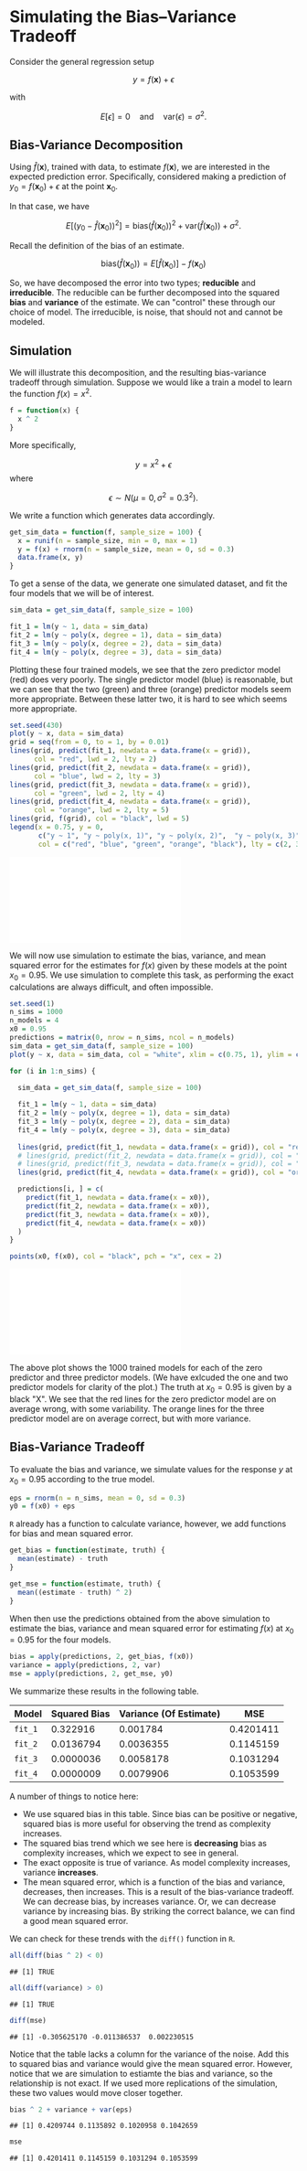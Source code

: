 # Simulating the Bias–Variance Tradeoff

Consider the general regression setup 

$$
y = f(\mathbf x) + \epsilon
$$

with

$$
E[\epsilon] = 0 \quad \text{and} \quad \text{var}(\epsilon) = \sigma^2.
$$

## Bias-Variance Decomposition

Using $\hat{f}(\mathbf x)$, trained with data, to estimate $f(\mathbf x)$, we are interested in the expected prediction error. Specifically, considered making a prediction of $y_0 = f(\mathbf x_0) + \epsilon$ at the point $\mathbf x_0$.

In that case, we have

$$
E\left[\left(y_0 - \hat{f}(\mathbf x_0)\right)^2\right] = \text{bias}\left(\hat{f}(\mathbf x_0)\right)^2 + \text{var}\left(\hat{f}(\mathbf x_0)\right) + \sigma^2.
$$

Recall the definition of the bias of an estimate.

$$
\text{bias}\left(\hat{f}(\mathbf x_0)\right) = E\left[\hat{f}(\mathbf x_0)\right] - f(\mathbf x_0)
$$

So, we have decomposed the error into two types; **reducible** and **irreducible**. The reducible can be further decomposed into the squared **bias** and **variance** of the estimate. We can "control" these through our choice of model. The irreducible, is noise, that should not and cannot be modeled.

## Simulation

We will illustrate this decomposition, and the resulting bias-variance tradeoff through simulation. Suppose we would like a train a model to learn the function $f(x) = x^2$.


```r
f = function(x) {
  x ^ 2
}
```

More specifically,

$$
y = x^2 + \epsilon
$$
where

$$
\epsilon \sim N(\mu = 0, \sigma^2 = 0.3^2).
$$

We write a function which generates data accordingly.


```r
get_sim_data = function(f, sample_size = 100) {
  x = runif(n = sample_size, min = 0, max = 1)
  y = f(x) + rnorm(n = sample_size, mean = 0, sd = 0.3)
  data.frame(x, y)
}
```

To get a sense of the data, we generate one simulated dataset, and fit the four models that we will be of interest.


```r
sim_data = get_sim_data(f, sample_size = 100)

fit_1 = lm(y ~ 1, data = sim_data)
fit_2 = lm(y ~ poly(x, degree = 1), data = sim_data)
fit_3 = lm(y ~ poly(x, degree = 2), data = sim_data)
fit_4 = lm(y ~ poly(x, degree = 3), data = sim_data)
```

Plotting these four trained models, we see that the zero predictor model (red) does very poorly. The single predictor model (blue) is reasonable, but we can see that the two (green) and three (orange) predictor models seem more appropriate. Between these latter two, it is hard to see which seems more appropriate.


```r
set.seed(430)
plot(y ~ x, data = sim_data)
grid = seq(from = 0, to = 1, by = 0.01)
lines(grid, predict(fit_1, newdata = data.frame(x = grid)), 
      col = "red", lwd = 2, lty = 2)
lines(grid, predict(fit_2, newdata = data.frame(x = grid)), 
      col = "blue", lwd = 2, lty = 3)
lines(grid, predict(fit_3, newdata = data.frame(x = grid)), 
      col = "green", lwd = 2, lty = 4)
lines(grid, predict(fit_4, newdata = data.frame(x = grid)), 
      col = "orange", lwd = 2, lty = 5)
lines(grid, f(grid), col = "black", lwd = 5)
legend(x = 0.75, y = 0, 
       c("y ~ 1", "y ~ poly(x, 1)", "y ~ poly(x, 2)",  "y ~ poly(x, 3)", "truth"), 
       col = c("red", "blue", "green", "orange", "black"), lty = c(2, 3, 4, 5, 1), lwd = 2)
```

![](05-sim-bias-var_files/figure-latex/unnamed-chunk-4-1.pdf)<!-- --> 

We will now use simulation to estimate the bias, variance, and mean squared error for the estimates for $f(x)$ given by these models at the point $x_0 = 0.95$. We use simulation to complete this task, as performing the exact calculations are always difficult, and often impossible.


```r
set.seed(1)
n_sims = 1000
n_models = 4
x0 = 0.95
predictions = matrix(0, nrow = n_sims, ncol = n_models)
sim_data = get_sim_data(f, sample_size = 100)
plot(y ~ x, data = sim_data, col = "white", xlim = c(0.75, 1), ylim = c(0, 1.5))

for (i in 1:n_sims) {
  
  sim_data = get_sim_data(f, sample_size = 100)

  fit_1 = lm(y ~ 1, data = sim_data)
  fit_2 = lm(y ~ poly(x, degree = 1), data = sim_data)
  fit_3 = lm(y ~ poly(x, degree = 2), data = sim_data)
  fit_4 = lm(y ~ poly(x, degree = 3), data = sim_data)
  
  lines(grid, predict(fit_1, newdata = data.frame(x = grid)), col = "red", lwd = 1)
  # lines(grid, predict(fit_2, newdata = data.frame(x = grid)), col = "blue", lwd = 1)
  # lines(grid, predict(fit_3, newdata = data.frame(x = grid)), col = "green", lwd = 1)
  lines(grid, predict(fit_4, newdata = data.frame(x = grid)), col = "orange", lwd = 1)

  predictions[i, ] = c(
    predict(fit_1, newdata = data.frame(x = x0)),
    predict(fit_2, newdata = data.frame(x = x0)),
    predict(fit_3, newdata = data.frame(x = x0)),
    predict(fit_4, newdata = data.frame(x = x0))
  )
}

points(x0, f(x0), col = "black", pch = "x", cex = 2)
```

![](05-sim-bias-var_files/figure-latex/unnamed-chunk-5-1.pdf)<!-- --> 

The above plot shows the 1000 trained models for each of the zero predictor and three predictor models. (We have exlcuded the one and two predictor models for clarity of the plot.) The truth at $x_0 = 0.95$ is given by a black "X". We see that the red lines for the zero predictor model are on average wrong, with some variability. The orange lines for the three predictor model are on average correct, but with more variance.


## Bias-Variance Tradeoff

To evaluate the bias and variance, we simulate values for the response $y$ at $x_0 = 0.95$ according to the true model.


```r
eps = rnorm(n = n_sims, mean = 0, sd = 0.3)
y0 = f(x0) + eps
```

`R` already has a function to calculate variance, however, we add functions for bias and mean squared error.


```r
get_bias = function(estimate, truth) {
  mean(estimate) - truth
}

get_mse = function(estimate, truth) {
  mean((estimate - truth) ^ 2)
}
```

When then use the predictions obtained from the above simulation to estimate the bias, variance and mean squared error for estimating $f(x)$ at $x_0 = 0.95$ for the four models.


```r
bias = apply(predictions, 2, get_bias, f(x0))
variance = apply(predictions, 2, var)
mse = apply(predictions, 2, get_mse, y0)
```

We summarize these results in the following table.



| Model   | Squared Bias     | Variance (Of Estimate) | MSE        |
|---------|------------------|------------------------|------------|
| `fit_1` | 0.322916  | 0.001784        | 0.4201411 |
| `fit_2` | 0.0136794  | 0.0036355        | 0.1145159 |
| `fit_3` | 0.0000036  | 0.0058178        | 0.1031294 |
| `fit_4` | 0.0000009  | 0.0079906        | 0.1053599 |




A number of things to notice here:

- We use squared bias in this table. Since bias can be positive or negative, squared bias is more useful for observing the trend as complexity increases. 
- The squared bias trend which we see here is **decreasing** bias as complexity increases, which we expect to see in general.
- The exact opposite is true of variance. As model complexity increases, variance **increases**.
- The mean squared error, which is a function of the bias and variance, decreases, then increases. This is a result of the bias-variance tradeoff. We can decrease bias, by increases variance. Or, we can decrease variance by increasing bias. By striking the correct balance, we can find a good mean squared error.

We can check for these trends with the `diff()` function in `R`.


```r
all(diff(bias ^ 2) < 0)
```

```
## [1] TRUE
```

```r
all(diff(variance) > 0)
```

```
## [1] TRUE
```

```r
diff(mse)
```

```
## [1] -0.305625170 -0.011386537  0.002230515
```

Notice that the table lacks a column for the variance of the noise. Add this to squared bias and variance would give the mean squared error. However, notice that we are simulation to estiamte the bias and variance, so the relationship is not exact. If we used more replications of the simulation, these two values would move closer together.


```r
bias ^ 2 + variance + var(eps)
```

```
## [1] 0.4209744 0.1135892 0.1020958 0.1042659
```

```r
mse
```

```
## [1] 0.4201411 0.1145159 0.1031294 0.1053599
```
